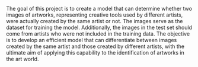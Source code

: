 The goal of this project is to create a model that can determine whether two images of artworks, representing creative tools used by different artists, were actually created by the same artist or not. The images serve as the dataset for training the model. Additionally, the images in the test set should come from artists who were not included in the training data. The objective is to develop an efficient model that can differentiate between images created by the same artist and those created by different artists, with the ultimate aim of applying this capability to the identification of artworks in the art world.
